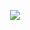 </p> <p align="center"   
   
<a align="center bottom" href="https://github.com/mandorinn/Calm-e621-e926/raw/main/beta/fullrelease.user.css"><img src="https://img.shields.io/badge/Install%20directly%20with-Stylus-116b59.svg?longCache=true&style=flat"></img></a>
</p>

